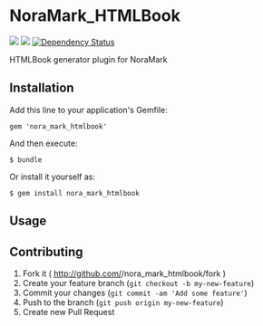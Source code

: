 # NoraMark_HTMLBook

[<img src="https://secure.travis-ci.org/skoji/nora_mark_htmlbook.png" />](http://travis-ci.org/skoji/nora_mark_htmlbook)
[<img src="https://coveralls.io/repos/skoji/nora_mark_htmlbook/badge.png" />](https://coveralls.io/r/skoji/nora_mark_htmlbook)
[![Dependency Status](https://gemnasium.com/skoji/nora_mark_htmlbook.svg)](https://gemnasium.com/skoji/nora_mark_htmlbook)


HTMLBook generator plugin for NoraMark

## Installation

Add this line to your application's Gemfile:

    gem 'nora_mark_htmlbook'

And then execute:

    $ bundle

Or install it yourself as:

    $ gem install nora_mark_htmlbook

## Usage

## Contributing

1. Fork it ( http://github.com/<my-github-username>/nora_mark_htmlbook/fork )
2. Create your feature branch (`git checkout -b my-new-feature`)
3. Commit your changes (`git commit -am 'Add some feature'`)
4. Push to the branch (`git push origin my-new-feature`)
5. Create new Pull Request

